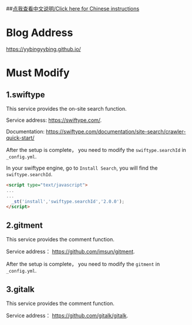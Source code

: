 ##[点我查看中文说明/Click here for Chinese instructions](https://yybingyybing.github.io/README_zh_CN.md)

# Blog Address

<https://yybingyybing.github.io/>


# Must Modify

## 1.swiftype

This service provides the on-site search function.

Service address: <https://swiftype.com/>.

Documentation: <https://swiftype.com/documentation/site-search/crawler-quick-start/>

After the setup is complete， you need to modify the `swiftype.searchId` in `_config.yml`.

In your swiftype engine, go to `Install Search`, you will find the `swiftype.searchId`.

```html
<script type="text/javascript">
...
...
  _st('install','swiftype.searchId','2.0.0');
</script>
```

## 2.gitment

This service provides the comment function.

Service address： <https://github.com/imsun/gitment>.

After the setup is complete， you need to modify the `gitment`  in `_config.yml`.

## 3.gitalk
This service provides the comment function.

Service address： <https://github.com/gitalk/gitalk>. 